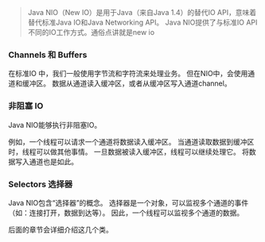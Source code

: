 >Java NIO（New IO）是用于Java（来自Java 1.4）的替代IO API，意味着替代标准Java IO和Java Networking API。 Java NIO提供了与标准IO API不同的IO工作方式。通俗点讲就是new io

### Channels 和 Buffers
在标准IO 中，我们一般使用字节流和字符流来处理业务。 但在NIO中，会使用通道和缓冲区。 数据从通道读入缓冲区，或者从缓冲区写入通道channel。
### 非阻塞 IO
Java NIO能够执行非阻塞IO。

 例如，一个线程可以请求一个通道将数据读入缓冲区。 当通道读取数据到缓冲区时，线程可以做其他事情。 一旦数据被读入缓冲区，线程可以继续处理它。 将数据写入通道也是如此。

### Selectors 选择器
Java NIO包含“选择器”的概念。 选择器是一个对象，可以监视多个通道的事件（如：连接打开，数据到达等）。 因此，一个线程可以监视多个通道的数据。

后面的章节会详细介绍这几个类。
